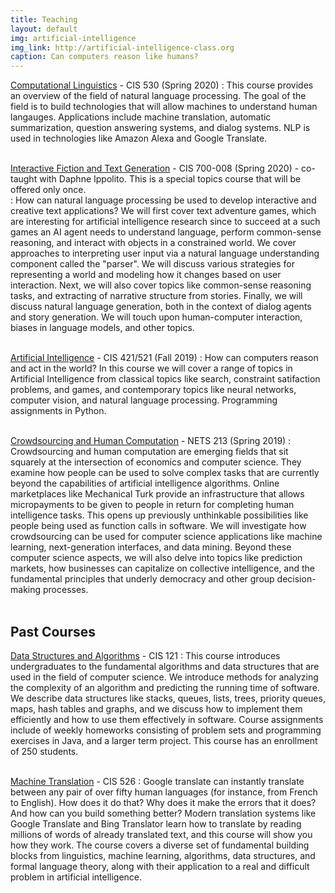 ```yaml
---
title: Teaching
layout: default
img: artificial-intelligence
img_link: http://artificial-intelligence-class.org
caption: Can computers reason like humans?
---
```



[Computational Linguistics](http://computational-linguistics-class.org) - CIS 530 (Spring 2020) 
: This course provides an overview of the field of natural language processing.  The goal of the field is to build technologies that will allow machines to understand human langauges.  Applications include machine translation, automatic summarization, question answering systems, and dialog systems.  NLP is used in technologies like Amazon Alexa and Google Translate.    <br /> <br />



[Interactive Fiction and Text Generation](http://interactive-fiction-class.org) - CIS 700-008 (Spring 2020) - co-taught with Daphne Ippolito.  This is a special topics course that will be offered only once.  
: How can natural language processing be used to develop interactive and creative text applications? We will first cover text adventure games, which are interesting for artificial intelligence research since to succeed at a such games an AI agent needs to understand language, perform common-sense reasoning, and interact with objects in a constrained world. We cover approaches to interpreting user input via a natural language understanding component called the "parser". We will discuss various strategies for representing a world and modeling how it changes based on user interaction. Next, we will also cover topics like common-sense reasoning tasks, and extracting of narrative structure from stories. Finally, we will discuss natural language generation, both in the context of dialog agents and story generation. We will touch upon human-computer interaction, biases in language models, and other topics. <br /> <br />

<!--
img: artificial-intelligence
img_link: http://artificial-intelligence-class.org
caption: Can computers reason like humans?
-->
[Artificial Intelligence](http://artificial-intelligence-class.org) - CIS 421/521  (Fall 2019) 
: How can computers reason and act in the world?  In this course we will cover a range of topics in Artificial Intelligence from classical topics like search, constraint satifaction problems, and games, and contemporary topics like neural networks, computer vision, and natural language processing. Programming assignments in Python.<br /> <br />

<!--
img: turk-engraving-detail
img_link: http://crowdsourcing-class.org
caption: An engraving of the Mechanical Turk, the 18th century chess-playing automaton
-->
[Crowdsourcing and Human Computation](http://crowdsourcing-class.org/) - NETS 213  (Spring 2019) 
: Crowdsourcing and human computation are emerging fields that sit squarely at the intersection of economics and computer science. They examine how people can be used to solve complex tasks that are currently beyond the capabilities of artificial intelligence algorithms. Online marketplaces like Mechanical Turk provide an infrastructure that allows micropayments to be given to people in return for completing human intelligence tasks. This opens up previously unthinkable possibilities like people being used as function calls in software. We will investigate how crowdsourcing can be used for computer science applications like machine learning, next-generation interfaces, and data mining. Beyond these computer science aspects, we will also delve into topics like prediction markets, how businesses can capitalize on collective intelligence, and the fundamental principles that underly democracy and other group decision-making processes. <br /> <br />



## Past Courses

<!--
img: graph-definitions
img_link: http://www.seas.upenn.edu/~cis121/current/
caption: Graph terminology introduced in Data Structures and Algorithms
-->
[Data Structures and Algorithms](http://www.seas.upenn.edu/~cis121/current/) - CIS 121 
: This course introduces undergraduates to the fundamental algorithms and data structures that are used in the field of computer science.  We introduce methods for analyzing the complexity of an algorithm and predicting the running time of software. We describe data structures like stacks, queues, lists, trees, priority queues, maps, hash tables and graphs, and we discuss how to implement them efficiently and how to use them effectively in software. Course assignments include of weekly homeworks consisting of problem sets and programming exercises in Java, and a larger term project.  This course has an enrollment of  250 students. <br /> <br />



[Machine Translation](http://mt-class.org) - CIS 526 
: Google translate can instantly translate between any pair of over fifty human languages (for instance, from French to English). How does it do that? Why does it make the errors that it does? And how can you build something better? Modern translation systems like Google Translate and Bing Translator learn how to translate by reading millions of words of already translated text, and this course will show you how they work. The course covers a diverse set of fundamental building blocks from linguistics, machine learning, algorithms, data structures, and formal language theory, along with their application to a real and difficult problem in artificial intelligence. <br /> <br />

